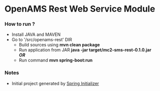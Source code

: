 # OpenAMS Rest Web Service Module

### How to run ?
 - Install JAVA and MAVEN
 -  Go to '/src/openams-rest' DIR
       - Build sources using **mvn clean package**
       - Run application from JAR **java -jar target/mc2-sms-rest-0.1.0.jar**  
         ***OR***
       - Run command **mvn spring-boot:run**

### Notes
 - Initial project generated by [Spring Initializer](https://start.spring.io)
